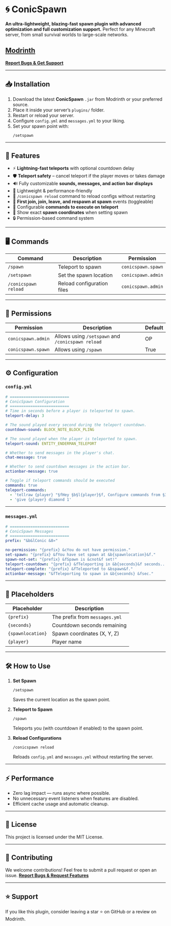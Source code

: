 # 🌀 ConicSpawn

**An ultra-lightweight, blazing-fast spawn plugin with advanced optimization and full customization support.**
Perfect for any Minecraft server, from small survival worlds to large-scale networks.

## [**Modrinth**](https://modrinth.com/plugin/conicspawn)
[**Report Bugs & Get Support**](https://discord.gg/JvVv7wHQc7)

---

## 📥 Installation

1. Download the latest **ConicSpawn** `.jar` from Modrinth or your preferred source.
2. Place it inside your server’s `plugins/` folder.
3. Restart or reload your server.
4. Configure `config.yml` and `messages.yml` to your liking.
5. Set your spawn point with:
   ```
   /setspawn
   ```

---

## 📌 Features

- ⚡ **Lightning-fast teleports** with optional countdown delay
- 🛡 **Teleport safety** – cancel teleport if the player moves or takes damage
- 🔊 Fully customizable **sounds, messages, and action bar displays**
- 🧹 Lightweight & performance-friendly
- 🔄 `/conicspawn reload` command to reload configs without restarting
- 🎯 **First join, join, leave, and respawn at spawn** events (toggleable)
- 📜 Configurable **commands to execute on teleport**
- 📍 Show exact **spawn coordinates** when setting spawn
- 🔒 Permission-based command system

---

## 🖥 Commands

| Command | Description | Permission |
|---------|-------------|------------|
| `/spawn` | Teleport to spawn | `conicspawn.spawn` |
| `/setspawn` | Set the spawn location | `conicspawn.admin` |
| `/conicspawn reload` | Reload configuration files | `conicspawn.admin` |

---

## 🔑 Permissions

| Permission | Description | Default |
|------------|-------------|---------|
| `conicspawn.admin` | Allows using `/setspawn` and `/conicspawn reload` | OP |
| `conicspawn.spawn` | Allows using `/spawn` | True |

---

## ⚙ Configuration

### `config.yml`
```yaml
# ==========================
# ConicSpawn Configuration
# ==========================
# Time in seconds before a player is teleported to spawn.
teleport-delay: 3

# The sound played every second during the teleport countdown.
countdown-sound: BLOCK_NOTE_BLOCK_PLING

# The sound played when the player is teleported to spawn.
teleport-sound: ENTITY_ENDERMAN_TELEPORT

# Whether to send messages in the player's chat.
chat-message: true

# Whether to send countdown messages in the action bar.
actionbar-message: true

# Toggle if teleport commands should be executed
commands: true
teleport-commands:
  - 'tellraw {player} "§fHey §b§l{player}§f, Configure commands from §3config.yml"'
  - 'give {player} diamond 1'
```

---

### `messages.yml`
```yaml
# ==========================
# ConicSpawn Messages
# ==========================
prefix: "&b&lConic &8»"

no-permission: "{prefix} &cYou do not have permission."
set-spawn: "{prefix} &fYou have set spawn at &b{spawnlocation}&f."
spawn-not-set: "{prefix} &fSpawn is &cnot&f set!"
teleport-countdown: "{prefix} &fTeleporting in &b{seconds}&f seconds..."
teleport-complete: "{prefix} &fTeleported to &bspawn&f."
actionbar-message: "&fTeleporting to spawn in &b{seconds} &fsec."
```

---

## 🔄 Placeholders

| Placeholder | Description |
|-------------|-------------|
| `{prefix}` | The prefix from `messages.yml` |
| `{seconds}` | Countdown seconds remaining |
| `{spawnlocation}` | Spawn coordinates (X, Y, Z) |
| `{player}` | Player name |

---

## 🛠 How to Use

1. **Set Spawn**
   ```
   /setspawn
   ```
   Saves the current location as the spawn point.

2. **Teleport to Spawn**
   ```
   /spawn
   ```
   Teleports you (with countdown if enabled) to the spawn point.

3. **Reload Configurations**
   ```
   /conicspawn reload
   ```
   Reloads `config.yml` and `messages.yml` without restarting the server.

---

## ⚡ Performance

- Zero lag impact — runs async where possible.
- No unnecessary event listeners when features are disabled.
- Efficient cache usage and automatic cleanup.

---

## 📜 License

This project is licensed under the MIT License.

---

## 🤝 Contributing

We welcome contributions! Feel free to submit a pull request or open an issue.
[**Report Bugs & Request Features**](https://discord.gg/JvVv7wHQc7)

---

## ⭐ Support
If you like this plugin, consider leaving a star ⭐ on GitHub or a review on Modrinth.
